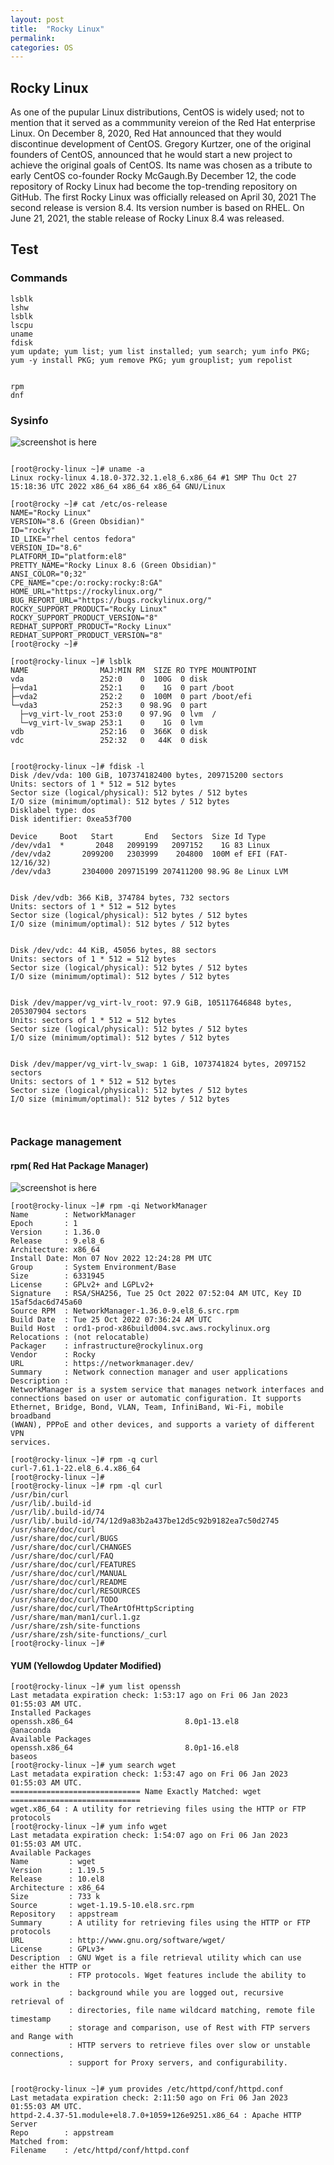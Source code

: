```yaml
---
layout: post
title:  "Rocky Linux"
permalink:
categories: OS 
---
```




## Rocky Linux

As one of the pupular Linux distributions, CentOS is widely used; not to mention that it served as a commmunity vereion of the Red Hat enterprise Linux. On December 8, 2020, Red Hat announced that they would discontinue development of CentOS. Gregory Kurtzer, one of the original founders of CentOS, announced that he would start a new project to achieve the original goals of CentOS. Its name was chosen as a tribute to early CentOS co-founder Rocky McGaugh.By December 12, the code repository of Rocky Linux had become the top-trending repository on GitHub. 
The first Rocky Linux was officially released on April 30, 2021 The second release is version 8.4. Its version number is based on RHEL. On June 21, 2021, the stable release of Rocky Linux 8.4 was released. 

## Test
### Commands

```
lsblk
lshw
lsblk
lscpu
uname
fdisk
yum update; yum list; yum list installed; yum search; yum info PKG; yum -y install PKG; yum remove PKG; yum grouplist; yum repolist


rpm
dnf

```

### Sysinfo
![screenshot is here](/images/screenshot.png)
```

[root@rocky-linux ~]# uname -a
Linux rocky-linux 4.18.0-372.32.1.el8_6.x86_64 #1 SMP Thu Oct 27 15:18:36 UTC 2022 x86_64 x86_64 x86_64 GNU/Linux

[root@rocky ~]# cat /etc/os-release
NAME="Rocky Linux"
VERSION="8.6 (Green Obsidian)"
ID="rocky"
ID_LIKE="rhel centos fedora"
VERSION_ID="8.6"
PLATFORM_ID="platform:el8"
PRETTY_NAME="Rocky Linux 8.6 (Green Obsidian)"
ANSI_COLOR="0;32"
CPE_NAME="cpe:/o:rocky:rocky:8:GA"
HOME_URL="https://rockylinux.org/"
BUG_REPORT_URL="https://bugs.rockylinux.org/"
ROCKY_SUPPORT_PRODUCT="Rocky Linux"
ROCKY_SUPPORT_PRODUCT_VERSION="8"
REDHAT_SUPPORT_PRODUCT="Rocky Linux"
REDHAT_SUPPORT_PRODUCT_VERSION="8"
[root@rocky ~]#

[root@rocky-linux ~]# lsblk
NAME                MAJ:MIN RM  SIZE RO TYPE MOUNTPOINT
vda                 252:0    0  100G  0 disk
├─vda1              252:1    0    1G  0 part /boot
├─vda2              252:2    0  100M  0 part /boot/efi
└─vda3              252:3    0 98.9G  0 part
  ├─vg_virt-lv_root 253:0    0 97.9G  0 lvm  /
  └─vg_virt-lv_swap 253:1    0    1G  0 lvm
vdb                 252:16   0  366K  0 disk
vdc                 252:32   0   44K  0 disk


[root@rocky-linux ~]# fdisk -l
Disk /dev/vda: 100 GiB, 107374182400 bytes, 209715200 sectors
Units: sectors of 1 * 512 = 512 bytes
Sector size (logical/physical): 512 bytes / 512 bytes
I/O size (minimum/optimal): 512 bytes / 512 bytes
Disklabel type: dos
Disk identifier: 0xea53f700

Device     Boot   Start       End   Sectors  Size Id Type
/dev/vda1  *       2048   2099199   2097152    1G 83 Linux
/dev/vda2       2099200   2303999    204800  100M ef EFI (FAT-12/16/32)
/dev/vda3       2304000 209715199 207411200 98.9G 8e Linux LVM


Disk /dev/vdb: 366 KiB, 374784 bytes, 732 sectors
Units: sectors of 1 * 512 = 512 bytes
Sector size (logical/physical): 512 bytes / 512 bytes
I/O size (minimum/optimal): 512 bytes / 512 bytes


Disk /dev/vdc: 44 KiB, 45056 bytes, 88 sectors
Units: sectors of 1 * 512 = 512 bytes
Sector size (logical/physical): 512 bytes / 512 bytes
I/O size (minimum/optimal): 512 bytes / 512 bytes


Disk /dev/mapper/vg_virt-lv_root: 97.9 GiB, 105117646848 bytes, 205307904 sectors
Units: sectors of 1 * 512 = 512 bytes
Sector size (logical/physical): 512 bytes / 512 bytes
I/O size (minimum/optimal): 512 bytes / 512 bytes


Disk /dev/mapper/vg_virt-lv_swap: 1 GiB, 1073741824 bytes, 2097152 sectors
Units: sectors of 1 * 512 = 512 bytes
Sector size (logical/physical): 512 bytes / 512 bytes
I/O size (minimum/optimal): 512 bytes / 512 bytes



```

### Package management
#### rpm( Red Hat Package Manager)
![screenshot is here](/images/Screenshot2.png)

```
[root@rocky-linux ~]# rpm -qi NetworkManager
Name        : NetworkManager
Epoch       : 1
Version     : 1.36.0
Release     : 9.el8_6
Architecture: x86_64
Install Date: Mon 07 Nov 2022 12:24:28 PM UTC
Group       : System Environment/Base
Size        : 6331945
License     : GPLv2+ and LGPLv2+
Signature   : RSA/SHA256, Tue 25 Oct 2022 07:52:04 AM UTC, Key ID 15af5dac6d745a60
Source RPM  : NetworkManager-1.36.0-9.el8_6.src.rpm
Build Date  : Tue 25 Oct 2022 07:36:24 AM UTC
Build Host  : ord1-prod-x86build004.svc.aws.rockylinux.org
Relocations : (not relocatable)
Packager    : infrastructure@rockylinux.org
Vendor      : Rocky
URL         : https://networkmanager.dev/
Summary     : Network connection manager and user applications
Description :
NetworkManager is a system service that manages network interfaces and
connections based on user or automatic configuration. It supports
Ethernet, Bridge, Bond, VLAN, Team, InfiniBand, Wi-Fi, mobile broadband
(WWAN), PPPoE and other devices, and supports a variety of different VPN
services.
```
<!-- ![screenshot3 is here](/images/Screenshot3.png) -->


```
[root@rocky-linux ~]# rpm -q curl
curl-7.61.1-22.el8_6.4.x86_64
[root@rocky-linux ~]#
[root@rocky-linux ~]# rpm -ql curl
/usr/bin/curl
/usr/lib/.build-id
/usr/lib/.build-id/74
/usr/lib/.build-id/74/12d9a83b2a437be12d5c92b9182ea7c50d2745
/usr/share/doc/curl
/usr/share/doc/curl/BUGS
/usr/share/doc/curl/CHANGES
/usr/share/doc/curl/FAQ
/usr/share/doc/curl/FEATURES
/usr/share/doc/curl/MANUAL
/usr/share/doc/curl/README
/usr/share/doc/curl/RESOURCES
/usr/share/doc/curl/TODO
/usr/share/doc/curl/TheArtOfHttpScripting
/usr/share/man/man1/curl.1.gz
/usr/share/zsh/site-functions
/usr/share/zsh/site-functions/_curl
[root@rocky-linux ~]#
```

#### YUM (Yellowdog Updater Modified)
<!-- ![screenshot3 is here](/images/Screenshot4.png) -->

```
[root@rocky-linux ~]# yum list openssh
Last metadata expiration check: 1:53:17 ago on Fri 06 Jan 2023 01:55:03 AM UTC.
Installed Packages
openssh.x86_64                         8.0p1-13.el8                          @anaconda
Available Packages
openssh.x86_64                         8.0p1-16.el8                          baseos
[root@rocky-linux ~]# yum search wget
Last metadata expiration check: 1:53:47 ago on Fri 06 Jan 2023 01:55:03 AM UTC.
============================= Name Exactly Matched: wget =============================
wget.x86_64 : A utility for retrieving files using the HTTP or FTP protocols
[root@rocky-linux ~]# yum info wget
Last metadata expiration check: 1:54:07 ago on Fri 06 Jan 2023 01:55:03 AM UTC.
Available Packages
Name         : wget
Version      : 1.19.5
Release      : 10.el8
Architecture : x86_64
Size         : 733 k
Source       : wget-1.19.5-10.el8.src.rpm
Repository   : appstream
Summary      : A utility for retrieving files using the HTTP or FTP protocols
URL          : http://www.gnu.org/software/wget/
License      : GPLv3+
Description  : GNU Wget is a file retrieval utility which can use either the HTTP or
             : FTP protocols. Wget features include the ability to work in the
             : background while you are logged out, recursive retrieval of
             : directories, file name wildcard matching, remote file timestamp
             : storage and comparison, use of Rest with FTP servers and Range with
             : HTTP servers to retrieve files over slow or unstable connections,
             : support for Proxy servers, and configurability.
 
 
[root@rocky-linux ~]# yum provides /etc/httpd/conf/httpd.conf
Last metadata expiration check: 2:11:50 ago on Fri 06 Jan 2023 01:55:03 AM UTC.
httpd-2.4.37-51.module+el8.7.0+1059+126e9251.x86_64 : Apache HTTP Server
Repo        : appstream
Matched from:
Filename    : /etc/httpd/conf/httpd.conf
```

